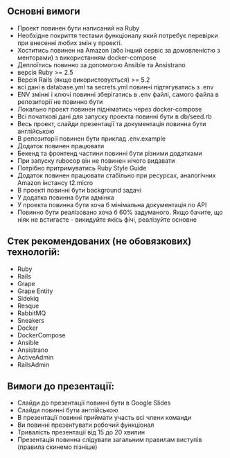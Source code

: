 ## Основні вимоги

- Проект повинен бути написаний на Ruby
- Необхідне покриття тестами функціоналу який потребує перевірки при внесенні любих змін у проекті.
- Хоститись повинен на Amazon (або інший сервіс за домовленістю з менторами) з використанням docker-compose
- Деплоїтись повинно за допомогою Ansible та Ansistrano
- версія Ruby >= 2.5
- Версія Rails (якщо використовується) >= 5.2
- всі дані в database.yml та secrets.yml повинні підтягуватись з .env
- ENV змінні і ключі повинні зберігатись в .env файлі, самого файла в репозиторії не повинно бути 
- Локально проект повинен підніматись через docker-compose
- Всі початкові дані для запуску проекта повинні бути в db/seed.rb
- Весь проект, слайди презентації та документація повинна бути англійською
- В репозиторії повинен бути приклад .env.example
- Додаток повинен працювати
- Бекенд та фронтенд частини повинні бути різними додатками
- При запуску rubocop він не повинен нічого видавати
- Потрібно притримуватись Ruby Style Guide
- Додаток повинен працювати стабільно при ресурсах, аналогічних Amazon інстансу t2.micro
- В проекті повинні бути background задачі
- У додатка повинна бути адмінка
- У проекта повинна бути хоча б мінімальна документація по API
- Повинно бути реалізовано хоча б 60% задуманого. Якщо бачите, що ніяк не встигаєте - викидуйте якісь фічі, реалізуйте основне


## Стек рекомендованих (не обовязкових) технологій:
- Ruby
- Rails
- Grape
- Grape Entity
- Sidekiq
- Resque
- RabbitMQ
- Sneakers
- Docker
- DockerCompose
- Ansible
- Ansistrano
- ActiveAdmin
- RailsAdmin


## Вимоги до презентації:
- Слайди до презентації повинні бути в Google Slides
- Слайди повинні бути англійською
- В презентації повинні приймати участь всі члени команди
- Ви повинні презентувати робочий функціонал
- Тривалість презентації від 15 до 20 хвилин
- Презентація повинна слідувати загальним правилам виступів (правила скинемо пізніше)

